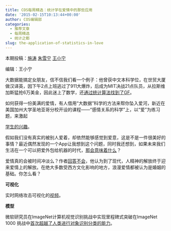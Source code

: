 ```yaml
---
title: COS每周精选：统计学在爱情中的那些应用
date: '2015-02-15T10:13:44+00:00'
author: COS编辑部
categories:
  - 推荐文章
  - 每周精选
  - 统计之都
slug: the-application-of-statistics-in-love
---
```


本期投稿：<a href="http://blog.cos.name/taoshi/" target="_blank">施涛</a> <a href="http://www.xueningzhu.com/" target="_blank">朱雪宁</a> <a href="http://www.weibo.com/p/1005051756465937/home?from=page_100505&mod=TAB&noscale_head=1#_0" target="_blank">王小宁</a>

编辑：王小宁

大数据能搞定女朋友，信不信我们看一个例子：他曾获中文本科学位，在世贸大厦做汉译英，因下午2点上班逃过了911大爆炸，后成为MIT决战21点队员，从拉斯维加斯猛抢6万美金，因此迷上了数学，还<a href="http://www.csdn.net/article/2014-01-23/2818243-how-to-hack-okcupid" target="_blank">通过统计算法找到了GF</a>。

<!--more-->如何获得一份美满的爱情，有人借用“大数据”科学的方法来帮你坠入爱河，新近在美国加州大学圣地亚哥分校开设的课程——“感情关系的科学”上，以“爱”为练习题，来激起

<a href="http://www.36dsj.com/archives/13116" target="_blank">学生的兴趣</a>。

假如我们没有真实的被别人爱着，却依然能够感觉到爱意，这是不是一件很美好的事情？最近偶然发现的一个App让我想到这个问题，同时我还想到，如果未来我们生活在一个可以把爱外包给机器的时代，<a href="http://www.huxiu.com/article/108692/1.html?utm_source=tuicool" target="_blank">那会意味着什么</a>？

爱情真的会被时间冲淡么？作者<a href="http://zhuanlan.zhihu.com/fhlpsych/19956867" target="_blank">回答不会</a>，他认为到了现代，人精神的解放终于迎来爱情上的解放。在绝大多数受西方文化影响的地方，浪漫爱情都被认为是婚姻的基础。你怎么看？

**可视化**

实时网络攻击可视化的<a href="http://map.ipviking.com/" target="_blank">视频</a>。

**模型**

微软研究员在ImageNet计算机视觉识别挑战中实现里程碑式突破在ImageNet 1000 挑战中<a href="http://mp.weixin.qq.com/s?__biz=MzAwMTA3MzM4Nw==&mid=202658299&idx=1&sn=2594f5c194885a76d924d3bf62769d71&scene=1#rd" target="_blank">首次超越了人类进行对象识别分类的能力</a>。
